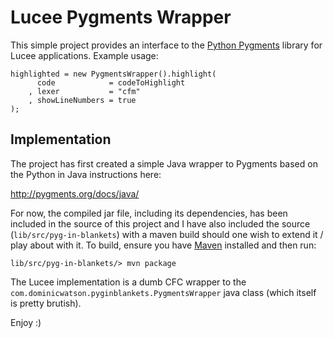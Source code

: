 # Lucee Pygments Wrapper

This simple project provides an interface to the [Python Pygments](http://pygments.org) library for Lucee applications. Example usage:

    highlighted = new PygmentsWrapper().highlight( 
    	  code            = codeToHighlight
    	, lexer           = "cfm"
    	, showLineNumbers = true
    );

## Implementation

The project has first created a simple Java wrapper to Pygments based on the Python in Java instructions here: 

http://pygments.org/docs/java/

For now, the compiled jar file, including its dependencies, has been included in the source of this project and I have also included the source (`lib/src/pyg-in-blankets`) with a maven build should one wish to extend it / play about with it. To build, ensure you have [Maven](http://maven.apache.org/) installed and then run:

    lib/src/pyg-in-blankets/> mvn package

The Lucee implementation is a dumb CFC wrapper to the `com.dominicwatson.pyginblankets.PygmentsWrapper` java class (which itself is pretty brutish).

Enjoy :)